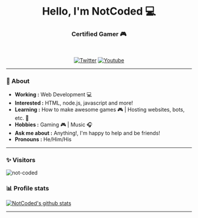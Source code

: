 <h1 align="center"> Hello, I'm NotCoded 💻 </h1>

<h3 align="center">  Certified Gamer 🎮 </h3> <br>

<p align="center">
<a href="https://twitter.com/not_coded"><img alt="Twitter" src="https://img.shields.io/badge/-Twitter-1ca0f1?style=flat-square&logo=twitter&logoColor=white&link=https://twitter.com/not_coded"></a>
<a href="https://www.youtube.com/channel/UCItbfk2X2ASiexdsX7rEv-g"><img alt="Youtube" src="https://img.shields.io/badge/-YouTube-black?style=flat-square&logo=dev.to&logoColor=white&link=https://www.youtube.com/channel/UCItbfk2X2ASiexdsX7rEv-g"></a>
</p>

---------------------------------------------------------------------------------------------------------------------------------------------------------------------------------
### 🤔 About
-  **Working :**  Web Development 💻
-  **Interested :** HTML, node.js, javascript and more!
-  **Learning :** How to make awesome games 🎮 | Hosting websites, bots, etc. 🤖
-  **Hobbies :** Gaming 🎮 | Music 🎧
-  **Ask me about :** Anything!, I'm happy to help and be friends!
-  **Pronouns :** He/Him/His

---------------------------------------------------------------------------------------------------------------------------------------------------------------------------------
### ✨ Visitors 

<p align="left"> <img src="https://komarev.com/ghpvc/?username=not-coded" alt="not-coded" /> </p>

### 📊 Profile stats

[![NotCoded's github stats](https://github-readme-stats.vercel.app/api?username=not-coded&show_icons=true&title_color=fff&icon_color=79ff97&text_color=9f9f9f&bg_color=151515)](https://github.com/notcoded/github-readme-stats)

-------------------------------------------------------------------------------------------------------------------------------------------------------------------------------
